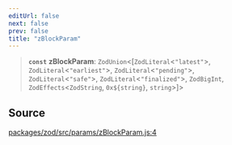 ```yaml
---
editUrl: false
next: false
prev: false
title: "zBlockParam"
---
```


> **`const`** **zBlockParam**: `ZodUnion`\<[`ZodLiteral`\<`"latest"`\>, `ZodLiteral`\<`"earliest"`\>, `ZodLiteral`\<`"pending"`\>, `ZodLiteral`\<`"safe"`\>, `ZodLiteral`\<`"finalized"`\>, `ZodBigInt`, `ZodEffects`\<`ZodString`, ```0x${string}```, `string`\>]\>

## Source

[packages/zod/src/params/zBlockParam.js:4](https://github.com/evmts/tevm-monorepo/blob/main/packages/zod/src/params/zBlockParam.js#L4)
